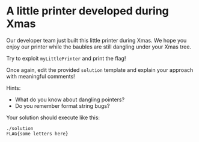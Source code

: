 # A little printer developed during Xmas

Our developer team just built this little printer during Xmas.
We hope you enjoy our printer while the baubles are still dangling under your Xmas tree.

Try to exploit `myLittlePrinter` and print the flag!

Once again, edit the provided `solution` template and explain your approach with meaningful comments!

Hints:

- What do you know about dangling pointers?
- Do you remember format string bugs?

Your solution should execute like this:

```
./solution
FLAG{some letters here}
```

